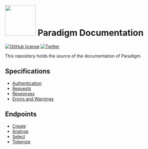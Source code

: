 # <img src="https://muse.lighton.ai/img/lighton_logo.809d360d.png" width=100/> Paradigm Documentation

[![GitHub license](https://img.shields.io/badge/license-MIT-blue.svg)](LICENSE) [![Twitter](https://img.shields.io/twitter/follow/LightOnIO?style=social)](https://twitter.com/LightOnIO)

This repository holds the source of the documentation of Paradigm.

## Specifications

- [Authentication](https://github.com/lightonai/paradigm-docs/blob/main/docs/api/specifications/authentication.mdx)
- [Requests](https://github.com/lightonai/paradigm-docs/blob/main/docs/api/specifications/requests.mdx)
- [Responses](https://github.com/lightonai/paradigm-docs/blob/main/docs/api/specifications/responses.mdx)
- [Errors and Warnings](https://github.com/lightonai/paradigm-docs/blob/main/docs/api/specifications/errors_warnings.mdx)

## Endpoints

- [Create](https://github.com/lightonai/paradigm-docs/blob/main/docs/api/endpoints/create.mdx)
- [Analyse](https://github.com/lightonai/paradigm-docs/blob/main/docs/api/endpoints/analyse.mdx)
- [Select](https://github.com/lightonai/paradigm-docs/blob/main/docs/api/endpoints/select.mdx)
- [Tokenize](https://github.com/lightonai/paradigm-docs/blob/main/docs/api/endpoints/tokenize.mdx)